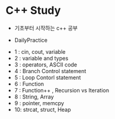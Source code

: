 # C++ Study

+ 기초부터 시작하는 c++ 공부

* DailyPractice
- 1 : cin, cout, variable
- 2 : variable and types
- 3 : operators, ASCII code
- 4 : Branch Control statement
- 5 : Loop Contorl statement
- 6 : Function
- 7 : Function++ , Recursion vs Iteration
- 8 : String, Array
- 9 : pointer, memcpy
- 10: strcat, struct, Heap
